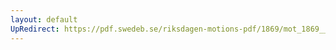 ```yaml
---
layout: default
UpRedirect: https://pdf.swedeb.se/riksdagen-motions-pdf/1869/mot_1869__fk__00030/mot_1869__fk__00030_001.pdf
---
```


